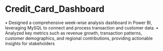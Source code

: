 # Credit_Card_Dashboard
• Designed a comprehensive week-wise analysis dashboard in Power BI, leveraging MySQL to connect and process transaction and customer data.
• Analyzed key metrics such as revenue growth, transaction patterns, customer demographics, and regional contributions, providing actionable insights for stakeholders
